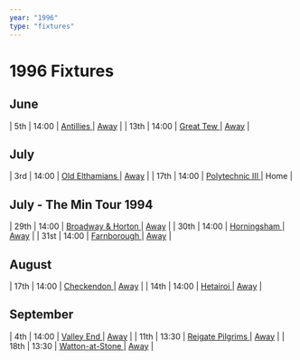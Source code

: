 ```yaml
---
year: "1996"
type: "fixtures"
---
```


# 1996 Fixtures

## June

| 5th | 14:00 | [Antillies ](1996-antillies.md) | [Away]() |
| 13th | 14:00 | [Great Tew ](1996-great-tew.md) | [Away]() |

## July

| 3rd | 14:00 | [Old Elthamians ](1996-old-elthamians.md) | [Away]() |
| 17th | 14:00 | [Polytechnic III ](1996-polytechnic-iii.md) | Home |

## July - The Min Tour 1994

| 29th | 14:00 | [Broadway & Horton ](1996-broadway-and-horton.md) | [Away]() |
| 30th | 14:00 | [Horningsham ](1996-horningsham.md) | [Away]() |
| 31st | 14:00 | [Farnborough ](1996-farnborough.md) | [Away]() |

## August

| 17th | 14:00 | [Checkendon ](1996-checkendon.md) | [Away]() |
| 14th | 14:00 | [Hetairoi ](1996-hetairoi.md) | [Away]() |

## September

| 4th | 14:00 | [Valley End ](1996-valley-end.md) | [Away]() |
| 11th | 13:30 | [Reigate Pilgrims ](1996-reigate-pilgrims.md) | [Away]() |
| 18th | 13:30 | [Watton-at-Stone ](1996-watton-at-stone.md) | [Away]() |